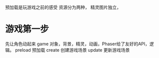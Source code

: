 预加载是玩游戏之前的感受
资源分为两种，
精灵图片独立，

# 游戏第一步
  先让角色动起来
  game 对象，背景，精灵，动画，Phaser给了友好的API，逻辑。
  preload 预加载
  create 创建游戏场景
  update 更新游戏场景